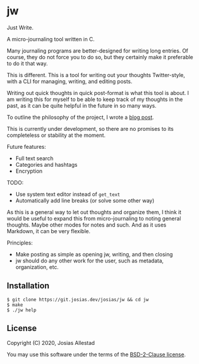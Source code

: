# jw

Just Write.

A micro-journaling tool written in C.

Many journaling programs are better-designed for writing long entries. Of course, they do not force you to do so, but they certainly make it preferable to do it that way.

This is different. This is a tool for writing out your thoughts Twitter-style, with a CLI for managing, writing, and editing posts.

Writing out quick thoughts in quick post-format is what this tool is about. I am writing this for myself to be able to keep track of my thoughts in the past, as it can be quite helpful in the future in so many ways.

To outline the philosophy of the project, I wrote a [blog post](https://josias.dev/justwrite/).

This is currently under development, so there are no promises to its completeless or stability at the moment.

Future features:

- Full text search
- Categories and hashtags
- Encryption

TODO:
- Use system text editor instead of `get_text`
- Automatically add line breaks (or solve some other way)

As this is a general way to let out thoughts and organize them, I think it would be useful to expand this from micro-journaling to noting general thoughts. Maybe other modes for notes and such. And as it uses Markdown, it can be very flexible.

Principles:
- Make posting as simple as opening jw, writing, and then closing
- jw should do any other work for the user, such as metadata, organization, etc.

## Installation

```
$ git clone https://git.josias.dev/josias/jw && cd jw
$ make
$ ./jw help
```

## License

Copyright (C) 2020, Josias Allestad

You may use this software under the terms of the [BSD-2-Clause license](LICENSE).
